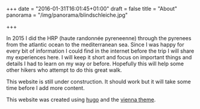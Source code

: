 +++
date = "2016-01-31T16:01:45+01:00"
draft = false
title = "About"
panorama = "/img/panorama/blindschleiche.jpg"

+++

In 2015 I did the HRP (haute randonnée pyreneenne) through the
pyrenees from the atlantic ocean to the mediterranean sea.  Since I
was happy for every bit of information I could find in the internet
before the trip I will share my experiences here.  I will keep it
short and focus on important things and details I had to learn on my
way or before.  Hopefully this will help some other hikers who
attempt to do this great walk.

This website is still under construction.  It should work but it will
take some time before I add more content.

This website was created using [hugo](http://gohugo.io) and the
[vienna theme](https://github.com/keichi/vienna).

